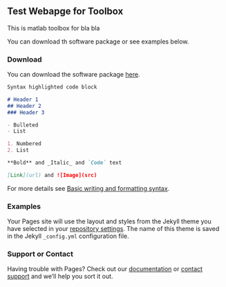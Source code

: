 ## Test Webapge for Toolbox

This is  matlab toolbox for bla bla

You can download th software package or see examples below.

### Download

You can download the software package [here](https://meyuboglu.github.io/test_webpage/MPC_Poject_2021_Eyuboglu).
```markdown
Syntax highlighted code block

# Header 1
## Header 2
### Header 3

- Bulleted
- List

1. Numbered
2. List

**Bold** and _Italic_ and `Code` text

[Link](url) and ![Image](src)
```

For more details see [Basic writing and formatting syntax](https://docs.github.com/en/github/writing-on-github/getting-started-with-writing-and-formatting-on-github/basic-writing-and-formatting-syntax).

### Examples

Your Pages site will use the layout and styles from the Jekyll theme you have selected in your [repository settings](https://github.com/meyuboglu/test_webpage/settings/pages). The name of this theme is saved in the Jekyll `_config.yml` configuration file.

### Support or Contact

Having trouble with Pages? Check out our [documentation](https://docs.github.com/categories/github-pages-basics/) or [contact support](https://support.github.com/contact) and we’ll help you sort it out.
